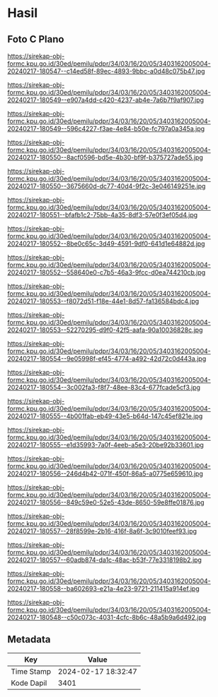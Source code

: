 # Hasil

## Foto C Plano

https://sirekap-obj-formc.kpu.go.id/30ed/pemilu/pdpr/34/03/16/20/05/3403162005004-20240217-180547--c14ed58f-89ec-4893-9bbc-a0d48c075b47.jpg

https://sirekap-obj-formc.kpu.go.id/30ed/pemilu/pdpr/34/03/16/20/05/3403162005004-20240217-180549--e907a4dd-c420-4237-ab4e-7a6b7f9af907.jpg

https://sirekap-obj-formc.kpu.go.id/30ed/pemilu/pdpr/34/03/16/20/05/3403162005004-20240217-180549--596c4227-f3ae-4e84-b50e-fc797a0a345a.jpg

https://sirekap-obj-formc.kpu.go.id/30ed/pemilu/pdpr/34/03/16/20/05/3403162005004-20240217-180550--8acf0596-bd5e-4b30-bf9f-b375727ade55.jpg

https://sirekap-obj-formc.kpu.go.id/30ed/pemilu/pdpr/34/03/16/20/05/3403162005004-20240217-180550--3675660d-dc77-40d4-9f2c-3e046149251e.jpg

https://sirekap-obj-formc.kpu.go.id/30ed/pemilu/pdpr/34/03/16/20/05/3403162005004-20240217-180551--bfafb1c2-75bb-4a35-8df3-57e0f3ef05d4.jpg

https://sirekap-obj-formc.kpu.go.id/30ed/pemilu/pdpr/34/03/16/20/05/3403162005004-20240217-180552--8be0c65c-3d49-4591-9df0-641d1e64882d.jpg

https://sirekap-obj-formc.kpu.go.id/30ed/pemilu/pdpr/34/03/16/20/05/3403162005004-20240217-180552--558640e0-c7b5-46a3-9fcc-d0ea744210cb.jpg

https://sirekap-obj-formc.kpu.go.id/30ed/pemilu/pdpr/34/03/16/20/05/3403162005004-20240217-180553--f8072d51-f18e-44e1-8d57-fa136584bdc4.jpg

https://sirekap-obj-formc.kpu.go.id/30ed/pemilu/pdpr/34/03/16/20/05/3403162005004-20240217-180553--52270295-d9f0-42f5-aafa-90a10036828c.jpg

https://sirekap-obj-formc.kpu.go.id/30ed/pemilu/pdpr/34/03/16/20/05/3403162005004-20240217-180554--9e05998f-ef45-4774-a492-42d72c0d443a.jpg

https://sirekap-obj-formc.kpu.go.id/30ed/pemilu/pdpr/34/03/16/20/05/3403162005004-20240217-180554--3c002fa3-f8f7-48ee-83c4-677fcade5cf3.jpg

https://sirekap-obj-formc.kpu.go.id/30ed/pemilu/pdpr/34/03/16/20/05/3403162005004-20240217-180555--4b001fab-eb49-43e5-b64d-147c45ef821e.jpg

https://sirekap-obj-formc.kpu.go.id/30ed/pemilu/pdpr/34/03/16/20/05/3403162005004-20240217-180555--e1d35993-7a0f-4eeb-a5e3-20be92b33601.jpg

https://sirekap-obj-formc.kpu.go.id/30ed/pemilu/pdpr/34/03/16/20/05/3403162005004-20240217-180556--246d4b42-071f-450f-86a5-a0775e659610.jpg

https://sirekap-obj-formc.kpu.go.id/30ed/pemilu/pdpr/34/03/16/20/05/3403162005004-20240217-180556--849c59e0-52e5-43de-8650-59e8ffe01876.jpg

https://sirekap-obj-formc.kpu.go.id/30ed/pemilu/pdpr/34/03/16/20/05/3403162005004-20240217-180557--28f8599e-2b16-416f-8a6f-3c9010feef93.jpg

https://sirekap-obj-formc.kpu.go.id/30ed/pemilu/pdpr/34/03/16/20/05/3403162005004-20240217-180557--60adb874-da1c-48ac-b53f-77e3318198b2.jpg

https://sirekap-obj-formc.kpu.go.id/30ed/pemilu/pdpr/34/03/16/20/05/3403162005004-20240217-180558--ba602693-e21a-4e23-9721-211415a914ef.jpg

https://sirekap-obj-formc.kpu.go.id/30ed/pemilu/pdpr/34/03/16/20/05/3403162005004-20240217-180548--c50c073c-4031-4cfc-8b6c-48a5b9a6d492.jpg


## Metadata

| Key        | Value               |
| ---------- | ------------------- |
| Time Stamp | 2024-02-17 18:32:47 |
| Kode Dapil | 3401                |



